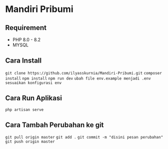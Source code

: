 # Mandiri Pribumi

## Requirement

- PHP 8.0 - 8.2
- MYSQL

## Cara Install

`git clone https://github.com/ilyasskurnia/Mandiri-Pribumi.git`
`composer install`
`npm install`
`npm run dev`
`ubah file env.example menjadi .env`
`sesuaikan konfigurasi env`

## Cara Run Aplikasi

`php artisan serve`

## Cara Tambah Perubahan ke git
`git pull origin master`
`git add .`
`git commit -m "disini pesan perubahan"`
`git push origin master`